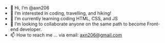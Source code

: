 - 👋 Hi, I’m @axn206
- 👀 I’m interested in coding, travelling, and hiking!
- 🌱 I’m currently learning coding HTML, CSS, and JS
- 💞️ I’m looking to collaborate anyone on the same path to become Front-end developer.
- 📫 How to reach me ... via email: axn206@gmail.com

<!---
axn206 is a ✨ special ✨ repository because its `README.md` (this file) appears on your GitHub profile.
You can click the Preview link to take a look at your changes.
--->
